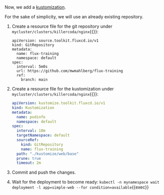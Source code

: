 Now, we add a [kustomization](https://kustomize.io).

For the sake of simplicity, we will use an already existing repository.

1. Create a resource file for the git repository under `mycluster/clusters/killercoda/nginx`{{}}:

    ```
    apiVersion: source.toolkit.fluxcd.io/v1
    kind: GitRepository
    metadata:
      name: flux-training
      namespace: default
    spec:
      interval: 5m0s
      url: https://github.com/mwmahlberg/flux-training
      ref:
        branch: main
    ```
2. Create a resource file for the kustomization under `mycluster/clusters/killercoda/nginx`{{}}:

    ```yaml
    apiVersion: kustomize.toolkit.fluxcd.io/v1
    kind: Kustomization
    metadata:
      name: podinfo
      namespace: default
    spec:
      interval: 10m
      targetNamespace: default
      sourceRef:
        kind: GitRepository
        name: flux-training
      path: "./kustomize/web/base"
      prune: true
      timeout: 2m
    ```
3. Commit and push the changes.
4. Wait for the deployment to become ready: `kubectl -n mynamespace wait deployment -l app=simple-web --for condition=available`{{exec}}